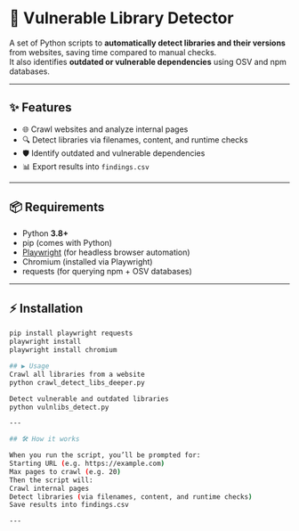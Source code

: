 # 🚀 Vulnerable Library Detector

A set of Python scripts to **automatically detect libraries and their versions** from websites, saving time compared to manual checks.  
It also identifies **outdated or vulnerable dependencies** using OSV and npm databases.

---

## ✨ Features
- 🌐 Crawl websites and analyze internal pages  
- 🔍 Detect libraries via filenames, content, and runtime checks  
- 🛡️ Identify outdated and vulnerable dependencies  
- 📊 Export results into `findings.csv`  

---

## 📦 Requirements
- Python **3.8+**  
- pip (comes with Python)  
- [Playwright](https://playwright.dev/python/) (for headless browser automation)  
- Chromium (installed via Playwright)  
- requests (for querying npm + OSV databases)  

---

## ⚡ Installation
```bash
pip install playwright requests
playwright install
playwright install chromium

## ▶️ Usage
Crawl all libraries from a website
python crawl_detect_libs_deeper.py

Detect vulnerable and outdated libraries
python vulnlibs_detect.py

---

## 🛠️ How it works

When you run the script, you’ll be prompted for:
Starting URL (e.g. https://example.com)
Max pages to crawl (e.g. 20)
Then the script will:
Crawl internal pages
Detect libraries (via filenames, content, and runtime checks)
Save results into findings.csv

---
